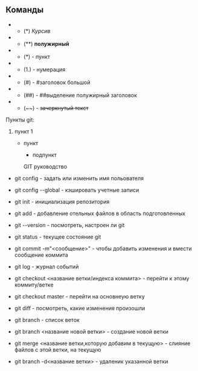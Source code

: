 

## Команды

*  - (*) *Курсив*

*  - (**) **полужирный**

*  - (*) - пункт

*  - (1.) - нумерация

*  - (#) -  #заголовок большой

*  - (##) - ##выделение полужирный заголовок

*  - (~~) - ~~зачеркнутый текст~~

Пункты git:


1. пункт 1

    + пункт 

      - подпункт

       GIT руководство

* git config - задать или изменить имя польователя

* git config --global - кэшировать учетные записи

* git init - инициализация репозитория

* git add - добавление отельных файлов в область подготовленных

* git --version - посмотреть, настроен ли git

* git status - текущее состояние git

* git commit -m"<сообщение>"  - чтобы добавить изменения и вмести сообщение коммита

* git log - журнал событий

* git checkout <название ветки/индекса коммита>  - перейти к этому коммиту/ветке

* git checkout master - перейти на основнеую ветку

* git diff - посмотреть, какие изменения произошли

* git branch - список веток

* git branch <название новой ветки> - создание новой ветки

* git merge <название ветки,которую добавим в текущую> - слияние файлов с этой ветки, на текущую

* git branch -d<название ветки> - удаленик указанной ветки
